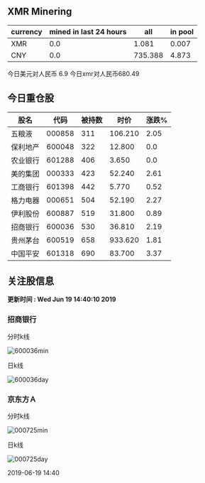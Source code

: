 ## XMR Minering

|currency|mined in last 24 hours|all|in pool|
|---|---|---|---|
|XMR|0.0|1.081|0.007|
|CNY|0.0|735.388|4.873|

今日美元对人民币 6.9	今日xmr对人民币680.49


## 今日重仓股 

|股名|代码|被持数|时价|涨跌%|
|---|---|---|---|---|
|五粮液|000858|311|106.210|2.05|
|保利地产|600048|322|12.800|0.0|
|农业银行|601288|406|3.650|0.0|
|美的集团|000333|423|52.240|2.61|
|工商银行|601398|442|5.770|0.52|
|格力电器|000651|504|52.190|2.27|
|伊利股份|600887|519|31.800|0.89|
|招商银行|600036|530|36.810|2.19|
|贵州茅台|600519|658|933.620|1.81|
|中国平安|601318|690|83.700|3.37|

## 关注股信息
**更新时间 : Wed Jun 19 14:40:10 2019**
### 招商银行 
分时k线

![600036min](http://image.sinajs.cn/newchart/min/n/sh600036.gif)

日k线

![600036day](http://image.sinajs.cn/newchart/daily/n/sh600036.gif)

### 京东方Ａ 
分时k线

![000725min](http://image.sinajs.cn/newchart/min/n/sz000725.gif)

日k线

![000725day](http://image.sinajs.cn/newchart/daily/n/sz000725.gif)

2019-06-19 14:40